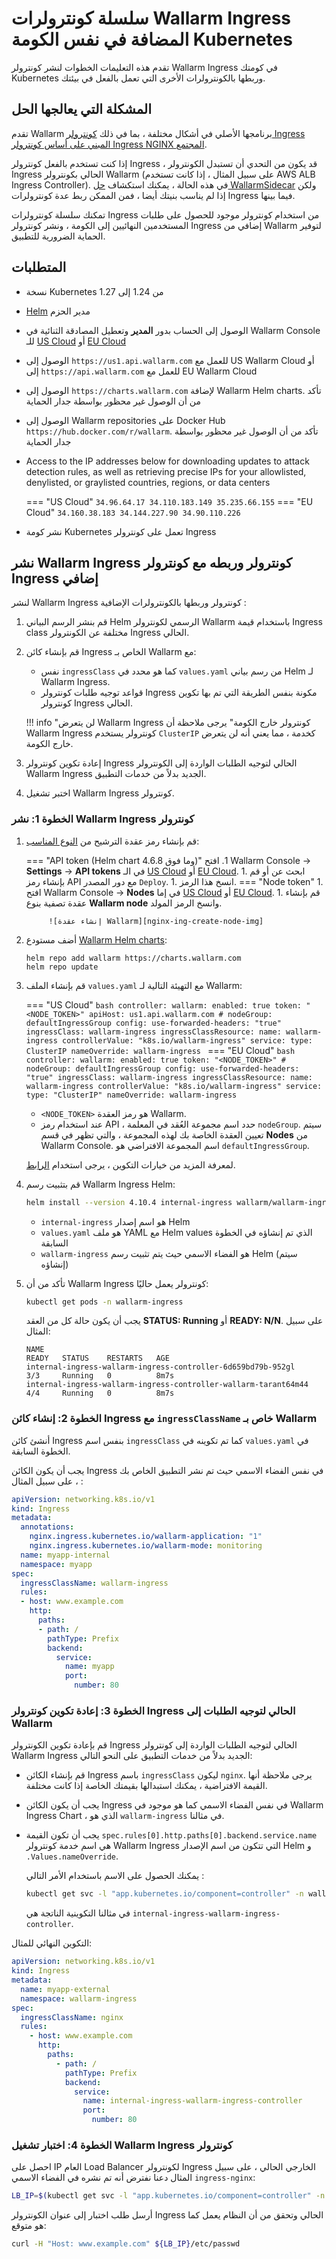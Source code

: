 [node-token-types]:                      ../user-guides/nodes/nodes.md#api-and-node-tokens-for-node-creation
[nginx-ing-create-node-img]:             ../images/user-guides/nodes/create-wallarm-node-name-specified.png

# سلسلة كونترولرات Wallarm Ingress المضافة في نفس الكومة Kubernetes

تقدم هذه التعليمات الخطوات لنشر كونترولر Wallarm Ingress في كومتك Kubernetes وربطها بالكونترولرات الأخرى التي تعمل بالفعل في بيئتك.

## المشكلة التي يعالجها الحل

تقدم Wallarm برنامجها الأصلي في أشكال مختلفة ، بما في ذلك [كونترولر Ingress المبني على أساس كونترولر Ingress NGINX المجتمع](installation-kubernetes-en.md).

إذا كنت تستخدم بالفعل كونترولر Ingress ، قد يكون من التحدي أن تستبدل الكونترولر Ingress الحالي بكونترولر Wallarm (على سبيل المثال ، إذا كانت تستخدم AWS ALB Ingress Controller). في هذه الحالة ، يمكنك استكشاف [حل WallarmSidecar](../installation/kubernetes/sidecar-proxy/deployment.md) ولكن إذا لم يناسب بنيتك أيضا ، فمن الممكن ربط عدة كونترولرات Ingress فيما بينها.

تمكنك سلسلة كونترولرات Ingress من استخدام كونترولر موجود للحصول على طلبات المستخدمين النهائيين إلى الكومة ، ونشر كونترولر Ingress إضافي من Wallarm لتوفير الحماية الضرورية للتطبيق.

## المتطلبات

* نسخة Kubernetes من 1.24 إلى 1.27
* [Helm](https://helm.sh/) مدير الحزم
* الوصول إلى الحساب بدور **المدير** وتعطيل المصادقة الثنائية في Wallarm Console للـ [US Cloud](https://us1.my.wallarm.com/) أو [EU Cloud](https://my.wallarm.com/)
* الوصول إلى `https://us1.api.wallarm.com` للعمل مع US Wallarm Cloud أو إلى `https://api.wallarm.com` للعمل مع EU Wallarm Cloud
* الوصول إلى `https://charts.wallarm.com` لإضافة Wallarm Helm charts. تأكد من أن الوصول غير محظور بواسطة جدار الحماية
* الوصول إلى Wallarm repositories على Docker Hub `https://hub.docker.com/r/wallarm`. تأكد من أن الوصول غير محظور بواسطة جدار الحماية
* Access to the IP addresses below for downloading updates to attack detection rules, as well as retrieving precise IPs for your allowlisted, denylisted, or graylisted countries, regions, or data centers

    === "US Cloud"
        ```
        34.96.64.17
        34.110.183.149
        35.235.66.155
        ```
    === "EU Cloud"
        ```
        34.160.38.183
        34.144.227.90
        34.90.110.226
        ```
* نشر كومة Kubernetes تعمل على كونترولر Ingress

## نشر Wallarm Ingress كونترولر وربطه مع كونترولر Ingress إضافي

لنشر Wallarm Ingress كونترولر وربطها بالكونترولرات الإضافية :

1. قم بنشر الرسم البياني Helm الرسمي لكونترولر Wallarm باستخدام قيمة Ingress class مختلفة عن الكونترولر Ingress الحالي.
1. قم بإنشاء كائن Ingress الخاص بـ Wallarm مع:

    * نفس `ingressClass` كما هو محدد في `values.yaml` من رسم بياني Helm لـ Wallarm Ingress.
    * قواعد توجيه طلبات كونترولر Ingress مكونة بنفس الطريقة التي تم بها تكوين كونترولر Ingress الحالي.

    !!! info "لن يتعرض Wallarm Ingress كونترولر خارج الكومة"
        يرجى ملاحظة أن Wallarm Ingress كونترولر يستخدم `ClusterIP` كخدمة ، مما يعني أنه لن يتعرض خارج الكومة.
1. إعادة تكوين كونترولر Ingress الحالي لتوجيه الطلبات الواردة إلى الكونترولر Wallarm Ingress الجديد بدلاً من خدمات التطبيق.
1. اختبر تشغيل Wallarm Ingress كونترولر.

### الخطوة 1: نشر Wallarm Ingress كونترولر

1. قم بإنشاء رمز عقدة الترشيح من [النوع المناسب][node-token-types]:

    === "API token (Helm chart 4.6.8 وما فوق)"
        1. افتح Wallarm Console → **Settings** → **API tokens** في الـ [US Cloud](https://us1.my.wallarm.com/settings/api-tokens) أو [EU Cloud](https://my.wallarm.com/settings/api-tokens).
        1. ابحث عن أو قم بإنشاء رمز API مع دور المصدر `Deploy`.
        1. انسخ هذا الرمز.
    === "Node token"
        1. افتح Wallarm Console → **Nodes** في إما [US Cloud](https://us1.my.wallarm.com/nodes) أو [EU Cloud](https://my.wallarm.com/nodes).
        1. قم بإنشاء عقدة تصفية بنوع **Wallarm node** وانسخ الرمز المولد.
            
            ![إنشاء عقدة Wallarm][nginx-ing-create-node-img]
1. أضف مستودع [Wallarm Helm charts](https://charts.wallarm.com/):
    ```
    helm repo add wallarm https://charts.wallarm.com
    helm repo update
    ```
1. قم بإنشاء الملف `values.yaml` مع التهيئة التالية لـ Wallarm:

    === "US Cloud"
        ```bash
        controller:
          wallarm:
            enabled: true
            token: "<NODE_TOKEN>"
            apiHost: us1.api.wallarm.com
            # nodeGroup: defaultIngressGroup
          config:
            use-forwarded-headers: "true"  
          ingressClass: wallarm-ingress
          ingressClassResource:
            name: wallarm-ingress
            controllerValue: "k8s.io/wallarm-ingress"
          service:
            type: ClusterIP
        nameOverride: wallarm-ingress
        ```
    === "EU Cloud"
        ```bash
        controller:
          wallarm:
            enabled: true
            token: "<NODE_TOKEN>"
            # nodeGroup: defaultIngressGroup
          config:
            use-forwarded-headers: "true"
          ingressClass: wallarm-ingress
          ingressClassResource:
            name: wallarm-ingress
            controllerValue: "k8s.io/wallarm-ingress"
          service:
            type: "ClusterIP"
        nameOverride: wallarm-ingress
        ```    
    
    * `<NODE_TOKEN>` هو رمز العقدة Wallarm.
    * عند استخدام رمز API ، حدد اسم مجموعة العُقد في المعلمة `nodeGroup`. سيتم تعيين العقدة الخاصة بك لهذه المجموعة ، والتي تظهر في قسم **Nodes** من Wallarm Console. اسم المجموعة الافتراضي هو `defaultIngressGroup`.

    لمعرفة المزيد من خيارات التكوين ، يرجى استخدام [الرابط](configure-kubernetes-en.md).
1. قم بتثبيت رسم Wallarm Ingress Helm:
    ``` bash
    helm install --version 4.10.4 internal-ingress wallarm/wallarm-ingress -n wallarm-ingress -f values.yaml --create-namespace
    ```

    * `internal-ingress` هو اسم إصدار Helm
    * `values.yaml` هو ملف YAML مع Helm values الذي تم إنشاؤه في الخطوة السابقة
    * `wallarm-ingress` هو الفضاء الاسمي حيث يتم تثبيت رسم Helm (سيتم إنشاؤه)
1. تأكد من أن Wallarm Ingress كونترولر يعمل حاليًا: 

    ```bash
    kubectl get pods -n wallarm-ingress
    ```

    يجب أن يكون حالة كل من العقد **STATUS: Running** أو **READY: N/N**. على سبيل المثال:

    ```
    NAME                                                             READY   STATUS    RESTARTS   AGE
    internal-ingress-wallarm-ingress-controller-6d659bd79b-952gl      3/3     Running   0          8m7s
    internal-ingress-wallarm-ingress-controller-wallarm-tarant64m44   4/4     Running   0          8m7s
    ```

### الخطوة 2: إنشاء كائن Ingress مع `ingressClassName` خاص بـ Wallarm

أنشئ كائن Ingress بنفس اسم `ingressClass` كما تم تكوينه في `values.yaml` في الخطوة السابقة.

يجب أن يكون الكائن Ingress في نفس الفضاء الاسمي حيث تم نشر التطبيق الخاص بك ، على سبيل المثال :

```yaml
apiVersion: networking.k8s.io/v1
kind: Ingress
metadata:
  annotations:
    nginx.ingress.kubernetes.io/wallarm-application: "1"
    nginx.ingress.kubernetes.io/wallarm-mode: monitoring
  name: myapp-internal
  namespace: myapp
spec:
  ingressClassName: wallarm-ingress
  rules:
  - host: www.example.com
    http:
      paths:
      - path: /
        pathType: Prefix
        backend:
          service:
            name: myapp
            port:
              number: 80
```

### الخطوة 3: إعادة تكوين كونترولر Ingress الحالي لتوجيه الطلبات إلى Wallarm

قم بإعادة تكوين الكونترولر Ingress الحالي لتوجيه الطلبات الواردة إلى كونترولر Wallarm Ingress الجديد بدلاً من خدمات التطبيق على النحو التالي:

* قم بإنشاء الكائن Ingress باسم `ingressClass` ليكون `nginx`. يرجى ملاحظة أنها القيمة الافتراضية ، يمكنك استبدالها بقيمتك الخاصة إذا كانت مختلفة. 
* يجب أن يكون الكائن Ingress في نفس الفضاء الاسمي كما هو موجود في Wallarm Ingress Chart ، الذي هو `wallarm-ingress` في مثالنا.
* يجب أن تكون القيمة `spec.rules[0].http.paths[0].backend.service.name` هي اسم خدمة كونترولر Wallarm Ingress التي تتكون من اسم الإصدار Helm و `.Values.nameOverride`.

    يمكنك الحصول على الاسم باستخدام الأمر التالي :
   
    ```bash
    kubectl get svc -l "app.kubernetes.io/component=controller" -n wallarm-ingress -o=jsonpath='{.items[0].metadata.name}'
    ```

    في مثالنا التكوينية الناتجة هي `internal-ingress-wallarm-ingress-controller`.

التكوين النهائي للمثال:

```yaml
apiVersion: networking.k8s.io/v1
kind: Ingress
metadata:
  name: myapp-external
  namespace: wallarm-ingress
spec:
  ingressClassName: nginx
  rules:
    - host: www.example.com
      http:
        paths:
          - path: /
            pathType: Prefix
            backend:
              service:
                name: internal-ingress-wallarm-ingress-controller
                port:
                  number: 80
```

### الخطوة 4: اختبار تشغيل Wallarm Ingress كونترولر

احصل على IP العام Load Balancer لكونترولر Ingress الخارجي الحالي ، على سبيل المثال دعنا نفترض أنه تم نشره في الفضاء الاسمي `ingress-nginx`:

```bash
LB_IP=$(kubectl get svc -l "app.kubernetes.io/component=controller" -n ingress-nginx -o=jsonpath='{.items[0].status.loadBalancer.ingress[0].ip}')
```

أرسل طلب اختبار إلى عنوان الكونترولر Ingress الحالي وتحقق من أن النظام يعمل كما هو متوقع:

```bash
curl -H "Host: www.example.com" ${LB_IP}/etc/passwd
```